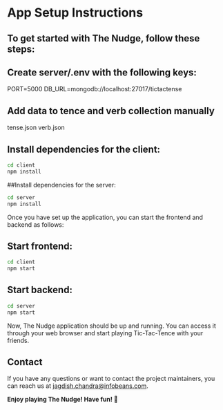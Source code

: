 # App Setup Instructions
## To get started with The Nudge, follow these steps:

## Create server/.env with the following keys:
PORT=5000
DB_URL=mongodb://localhost:27017/tictactense

## Add data to tence and verb collection manually
tense.json
verb.json

## Install dependencies for the client:
```sh
cd client
npm install
```
##Install dependencies for the server:
```sh
cd server
npm install
```
Once you have set up the application, you can start the frontend and backend as follows:

## Start frontend:
```sh
cd client
npm start
```
## Start backend:
```sh
cd server
npm start
```

Now, The Nudge application should be up and running. You can access it through your web browser and start playing Tic-Tac-Tence with your friends.

## Contact
If you have any questions or want to contact the project maintainers, you can reach us at jagdish.chandra@infobeans.com.

**Enjoy playing The Nudge! Have fun! 🎉**




